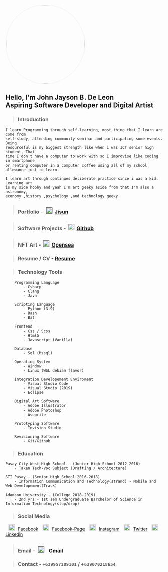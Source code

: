 </br>
</br>
<image src="./images/Selfie_Me.jpg" style="border:2px solid whitesmoke;border-radius:100%;" width=250 height=250>
</br>

## Hello, I'm John Jayson B. De Leon </br>Aspiring Software Developer and Digital Artist

>  ### Introduction

    I learn Programming through self-learning, most thing that I learn are come from
    self-study, attending community seminar and participating some events. Being
    resourceful is my biggest strength like when i was ICT senior high student, That 
    time I don't have a computer to work with so I improvise like coding in smartphone 
    or renting computer in a computer coffee using all of my school allowance just to learn.

    I learn art through continues deliberate practice since i was a kid. Learning art
    is my side hobby and yeah I'm art geeky aside from that I'm also a astronomy,
    economy ,history ,psychology ,and technology geeky.

> ### Portfolio - <a href=""><image src="./images/jisun.svg" style="padding:0px 7px;margin:6px 0px 0px 0px" width=20 height=20>[Jisun]</a>

> ### Software Projects -<a href=""><image src="./images/github.png" style="padding:0px 7px;margin:6px 0px 0px 0px" width=20 height=20>[Github]</a>

> ### NFT Art -<a href=""><image src="./images/opensea.png" style="padding:0px 7px;margin:6px 0px 0px 0px" width=20 height=20>[Opensea]</a>

> ### Resume / CV - [Resume]

> ### Technology Tools

        Programming Language
            - Csharp
            - Clang
            - Java

        Scripting Language
            - Python (3.9)
            - Bash
            - Bat

        Frontend
            - Css / Scss
            - Html5
            - Javascript (Vanilla)

        Database
            - Sql (Mssql)

        Operating System
            - Window
            - Linux (WSL debian flavor)

        Integration Developement Enviroment
            - Visual Studio Code
            - Visual Studio (2019)
            - Eclipse

        Digital Art Software
            - Adobe Illustrator
            - Adobe Photoshop
            - Aseprite

        Prototyping Software
            - Invision Studio

        Revisioning Software
            - Git/Github

> ### Education

    Pasay City West High School - (Junior High School 2012-2016)
        - Taken Tech-Voc Subject (Drafting / Architecture)

    STI Pasay - (Senior High School 2016-2018)
        - Information Communication and Technology(strand) - Mobile and Web Developement(Track) 

    Adamson University - (College 2018-2019)
        - 2nd yrs - 1st sem Undergraduate Barchelor of Science in Information Technology(stop/drop)

> ### Social Media
 
<a href="https://www.facebook.com/jayson.deleon.393" style="margin:auto 10px"><image src="./images/facebook.png" style="padding:-2px 10px " width=20 height=20>[Facebook]</a>
<a href="https://www.facebook.com/Jisun-102294825339373/" style="margin:auto 10px"><image src="./images/facebook.png" style="padding:-2px 10px " width=20 height=20>[Facebook-Page]</a>
<a href="https://www.instagram.com/savjaylade84" style="margin:auto 10px"><image src="./images/instagram.png" style="padding:-2px 10px " width=20 height=20>[Instagram]</a>
<a href="https://www.twitter.com/johnjaysonbdel1/" style="margin:auto 10px"><image src="./images/twitter.png" style="padding:-2px 10px " width=20 height=20>[Twitter]</a>
<a href="https://www.linkedin.com/mwlite/in/john-jayson-de-leon-73533818b/" style="margin:auto 10px"><image src="./images/linkedin.png" style="padding:-2px 10px " width=20 height=20>[Linkedin]

> ### Email - <a href=""><image src="./images/gmail.png" style="border:1px solid whitesmoke;border-radius:5px;padding:0px 5px;margin:6px 8px 0px 0px" width=20 height=20>[Gmail]</a>

> ### Contact - `+639957189101` / `+639070218654`


[Facebook]: https://www.facebook.com/jayson.deleon.393
[Instagram]: https://www.instagram.com/savjaylade84
[Opensea]: https://www.opensea.io/savjaylade
[Jisun]: https://www.savjaylade84.github.io/Jisun.github.io/index.html
[Facebook-Page]: https://www.facebook.com/Jisun-102294825339373/
[Gmail]: https://www.savjaylade84@gmail.com
[Indeed]: https://www.my.indeed.com/p/johnd-kov9jbe
[Twitter]: https://www.twitter.com/johnjaysonbdel1/
[Linkedin]: https://www.linkedin.com/mwlite/in/john-jayson-de-leon-73533818b/
[Github]: https://www.github.com/savjaylade84/
[Resume]: https://drive.google.com/file/d/1jqE7Q4zoNcbGpgAxGEDVQsFWSe7kCJn/view?usp=drivesdk